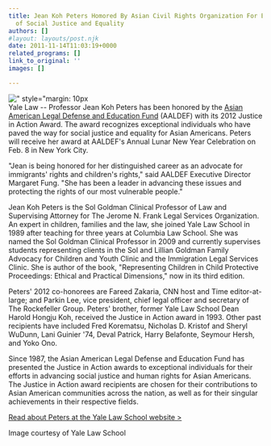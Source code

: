 ```yaml
---
title: Jean Koh Peters Homored By Asian Civil Rights Organization For Efforts on Behalf
  of Social Justice and Equality
authors: []
#layout: layouts/post.njk
date: 2011-11-14T11:03:19+0000
related_programs: []
link_to_original: ''
images: []

---
```

![" style="margin: 10px](https://www.law.yale.edu/images/Faculty/koh-peters_jean.jpg)  
Yale Law -- Professor Jean Koh Peters has been honored by the [Asian American Legal Defense and Education Fund](http://aaldef.org/) (AALDEF) with its 2012 Justice in Action Award. The award recognizes exceptional individuals who have paved the way for social justice and equality for Asian Americans. Peters will receive her award at AALDEF's Annual Lunar New Year Celebration on Feb. 8 in New York City.   
  
"Jean is being honored for her distinguished career as an advocate for immigrants' rights and children's rights," said AALDEF Executive Director Margaret Fung. "She has been a leader in advancing these issues and protecting the rights of our most vulnerable people."

Jean Koh Peters is the Sol Goldman Clinical Professor of Law and Supervising Attorney for The Jerome N. Frank Legal Services Organization. An expert in children, families and the law, she joined Yale Law School in 1989 after teaching for three years at Columbia Law School. She was named the Sol Goldman Clinical Professor in 2009 and currently supervises students representing clients in the Sol and Lillian Goldman Family Advocacy for Children and Youth Clinic and the Immigration Legal Services Clinic. She is author of the book, "Representing Children in Child Protective Proceedings: Ethical and Practical Dimensions," now in its third edition. 

Peters' 2012 co-honorees are Fareed Zakaria, CNN host and Time editor-at-large; and Parkin Lee, vice president, chief legal officer and secretary of The Rockefeller Group. Peters' brother, former Yale Law School Dean Harold Hongju Koh, received the Justice in Action award in 1993. Other past recipients have included Fred Korematsu, Nicholas D. Kristof and Sheryl WuDunn, Lani Guinier '74, Deval Patrick, Harry Belafonte, Seymour Hersh, and Yoko Ono.   
  
Since 1987, the Asian American Legal Defense and Education Fund has presented the Justice in Action awards to exceptional individuals for their efforts in advancing social justice and human rights for Asian Americans. The Justice in Action award recipients are chosen for their contributions to Asian American communities across the nation, as well as for their singular achievements in their respective fields.

[Read about Peters at the Yale Law School website >](https://www.law.yale.edu/news/14119.htm)

Image courtesy of Yale Law School